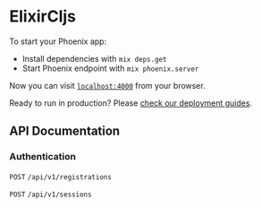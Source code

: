 # ElixirCljs

To start your Phoenix app:

  * Install dependencies with `mix deps.get`
  * Start Phoenix endpoint with `mix phoenix.server`

Now you can visit [`localhost:4000`](http://localhost:4000) from your browser.

Ready to run in production? Please [check our deployment guides](http://www.phoenixframework.org/docs/deployment).

## API Documentation

### Authentication
  `POST` `/api/v1/registrations`
  
  `POST` `/api/v1/sessions`